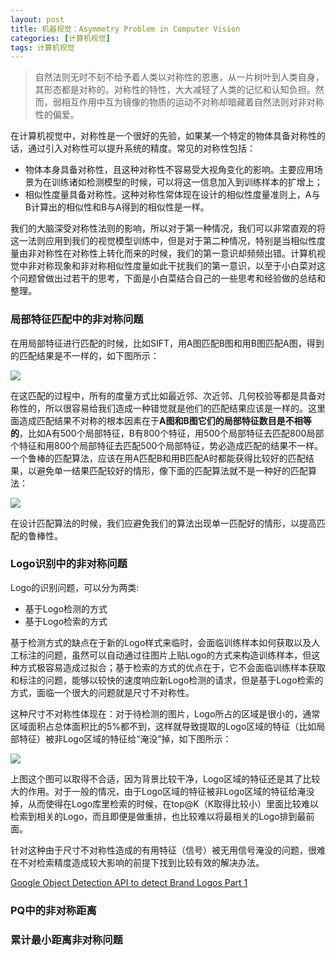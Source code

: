 ```yaml
---
layout: post
title: 机器视觉：Asymmetry Problem in Computer Vision
categories: [计算机视觉]
tags: 计算机视觉
---
```


> 自然法则无时不刻不给予着人类以对称性的恩惠，从一片树叶到人类自身，其形态都是对称的。对称性的特性，大大减轻了人类的记忆和认知负担。然而，弱相互作用中互为镜像的物质的运动不对称却暗藏着自然法则对非对称性的偏爱。

在计算机视觉中，对称性是一个很好的先验，如果某一个特定的物体具备对称性的话，通过引入对称性可以提升系统的精度。常见的对称性包括：

- 物体本身具备对称性，且这种对称性不容易受大视角变化的影响。主要应用场景为在训练诸如检测模型的时候，可以将这一信息加入到训练样本的扩增上；
- 相似性度量具备对称性。这种对称性常体现在设计的相似性度量准则上，A与B计算出的相似性和B与A得到的相似性是一样。

我们的大脑深受对称性法则的影响，所以对于第一种情况，我们可以非常直观的将这一法则应用到我们的视觉模型训练中，但是对于第二种情况，特别是当相似性度量由非对称性在对称性上转化而来的时候，我们的第一意识却频频出错。计算机视觉中非对称现象和非对称相似性度量如此干扰我们的第一意识，以至于小白菜对这个问题曾做出过若干的思考，下面是小白菜结合自己的一些思考和经验做的总结和整理。

### 局部特征匹配中的非对称问题

在用局部特征进行匹配的时候，比如SIFT，用A图匹配B图和用B图匹配A图，得到的匹配结果是不一样的，如下图所示：

![](http://ose5hybez.bkt.clouddn.com/2017/1029/sift_matching_diff.jpg)

在这匹配的过程中，所有的度量方式比如最近邻、次近邻、几何校验等都是具备对称性的，所以很容易给我们造成一种错觉就是他们的匹配结果应该是一样的。这里面造成匹配结果不对称的根本因素在于**A图和B图它们的局部特征数目是不相等的**，比如A有500个局部特征，B有800个特征，用500个局部特征去匹配800局部个特征和用800个局部特征去匹配500个局部特征，势必造成匹配的结果不一样。一个鲁棒的匹配算法，应该在用A匹配B和用B匹配A时都能获得比较好的匹配结果，以避免单一结果匹配较好的情形，像下面的匹配算法就不是一种好的匹配算法：

![](http://ose5hybez.bkt.clouddn.com/2017/1029/false_sift_matching.jpg)

在设计匹配算法的时候，我们应避免我们的算法出现单一匹配好的情形，以提高匹配的鲁棒性。

### Logo识别中的非对称问题

Logo的识别问题，可以分为两类:  

- 基于Logo检测的方式
- 基于Logo检索的方式

基于检测方式的缺点在于新的Logo样式来临时，会面临训练样本如何获取以及人工标注的问题，虽然可以自动通过往图片上贴Logo的方式来构造训练样本，但这种方式极容易造成过拟合；基于检索的方式的优点在于，它不会面临训练样本获取和标注的问题，能够以较快的速度响应新Logo检测的请求，但是基于Logo检索的方式，面临一个很大的问题就是尺寸不对称性。

这种尺寸不对称性体现在：对于待检测的图片，Logo所占的区域是很小的，通常区域面积占总体面积比的5%都不到，这样就导致提取的Logo区域的特征（比如局部特征）被非Logo区域的特征给“淹没”掉，如下图所示：

![](http://ose5hybez.bkt.clouddn.com/2017/1029/logo-example.jpg)

上图这个图可以取得不合适，因为背景比较干净，Logo区域的特征还是其了比较大的作用。对于一般的情况，由于Logo区域的特征被非Logo区域的特征给淹没掉，从而使得在Logo库里检索的时候，在top@K（K取得比较小）里面比较难以检索到相关的Logo，而且即便是做重排，也比较难以将最相关的Logo排到最前面。

针对这种由于尺寸不对称性造成的有用特征（信号）被无用信号淹没的问题，很难在不对检索精度造成较大影响的前提下找到比较有效的解决办法。

[Google Object Detection API to detect Brand Logos Part 1](https://medium.com/towards-data-science/google-object-detection-api-to-detect-brand-logos-fd9e113725d8)

### PQ中的非对称距离

### 累计最小距离非对称问题
